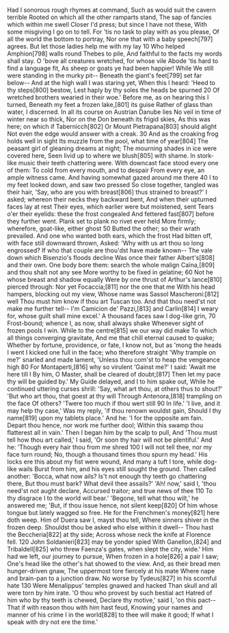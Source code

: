   Had I sonorous rough rhymes at command,
    Such as would suit the cavern terrible
    Rooted on which all the other ramparts stand,
  The sap of fancies which within me swell
    Closer I'd press; but since I have not these,
    With some misgiving I go on to tell.
  For 'tis no task to play with as you please,
    Of all the world the bottom to portray,
    Nor one that with a baby speech[797] agrees.
  But let those ladies help me with my lay                          10
    Who helped Amphion[798] walls round Thebes to pile,
    And faithful to the facts my words shall stay.
  O 'bove all creatures wretched, for whose vile
    Abode 'tis hard to find a language fit,
    As sheep or goats ye had been happier! While
  We still were standing in the murky pit--
    Beneath the giant's feet[799] set far below--
    And at the high wall I was staring yet,
  When this I heard: 'Heed to thy steps[800] bestow,
    Lest haply by thy soles the heads be spurned                    20
    Of wretched brothers wearied in their woe.'
  Before me, as on hearing this I turned,
    Beneath my feet a frozen lake,[801] its guise
    Rather of glass than water, I discerned.
  In all its course on Austrian Danube lies
    No veil in time of winter near so thick,
    Nor on the Don beneath its frigid skies,
  As this was here; on which if Tabernicch[802]
    Or Mount Pietrapana[803] should alight
    Not even the edge would answer with a creak.                    30
  And as the croaking frog holds well in sight
    Its muzzle from the pool, what time of year[804]
    The peasant girl of gleaning dreams at night;
  The mourning shades in ice were covered here,
    Seen livid up to where we blush[805] with shame.
    In stork-like music their teeth chattering were.
  With downcast face stood every one of them:
    To cold from every mouth, and to despair
    From every eye, an ample witness came.
  And having somewhat gazed around me there                         40
    I to my feet looked down, and saw two pressed
    So close together, tangled was their hair,
  'Say, who are you with breast[806] thus strained to breast?'
    I asked; whereon their necks they backward bent,
    And when their upturned faces lay at rest
  Their eyes, which earlier were but moistened, sent
    Tears o'er their eyelids: these the frost congealed
    And fettered fast[807] before they further went.
  Plank set to plank no rivet ever held
    More firmly; wherefore, goat-like, either ghost                 50
    Butted the other; so their wrath prevailed.
  And one who wanted both ears, which the frost
    Had bitten off, with face still downward thrown,
    Asked: 'Why with us art thou so long engrossed?
  If who that couple are thou'dst have made known--
    The vale down which Bisenzio's floods decline
    Was once their father Albert's[808] and their own.
  One body bore them: search the whole malign
    Caïna,[809] and thou shalt not any see
    More worthy to be fixed in gelatine;                            60
  Not he whose breast and shadow equally
    Were by one thrust of Arthur's lance[810] pierced through:
    Nor yet Focaccia;[811] nor the one that me
  With his head hampers, blocking out my view,
    Whose name was Sassol Mascheroni:[812] well
    Thou must him know if thou art Tuscan too.
  And that thou need'st not make me further tell--
    I'm Camicion de' Pazzi,[813] and Carlin[814]
    I weary for, whose guilt shall mine excel.'
  A thousand faces saw I dog-like grin,                             70
    Frost-bound; whence I, as now, shall always shake
    Whenever sight of frozen pools I win.
  While to the centre[815] we our way did make
    To which all things converging gravitate,
    And me that chill eternal caused to quake;
  Whether by fortune, providence, or fate,
    I know not, but as 'mong the heads I went
    I kicked one full in the face; who therefore straight
  'Why trample on me?' snarled and made lament,
    'Unless thou com'st to heap the vengeance high                  80
    For Montaperti,[816] why so virulent
  'Gainst me?' I said: 'Await me here till I
    By him, O Master, shall be cleared of doubt;[817]
    Then let my pace thy will be guided by.'
  My Guide delayed, and I to him spake out,
    While he continued uttering curses shrill:
    'Say, what art thou, at others thus to shout?'
  'But who art thou, that goest at thy will
    Through Antenora,[818] trampling on the face
    Of others? 'Twere too much if thou wert still                   90
  In life.' 'I live, and it may help thy case,'
    Was my reply, 'if thou renown wouldst gain,
    Should I thy name[819] upon my tablets place.'
  And he: 'I for the opposite am fain.
    Depart thou hence, nor work me further dool;
    Within this swamp thou flatterest all in vain.'
  Then I began him by the scalp to pull,
    And 'Thou must tell how thou art called,' I said,
    'Or soon thy hair will not be plentiful.'
  And he: 'Though every hair thou from me shred                    100
    I will not tell thee, nor my face turn round;
    No, though a thousand times thou spurn my head.'
  His locks ere this about my fist were wound,
    And many a tuft I tore, while dog-like wails
    Burst from him, and his eyes still sought the ground.
  Then called another: 'Bocca, what now ails?
    Is't not enough thy teeth go chattering there,
    But thou must bark? What devil thee assails?'
  'Ah! now,' said I, 'thou need'st not aught declare,
    Accursed traitor; and true news of thee                        110
    To thy disgrace I to the world will bear.'
  'Begone, tell what thou wilt,' he answered me;
    'But, if thou issue hence, not silent keep[820]
    Of him whose tongue but lately wagged so free.
  He for the Frenchmen's money[821] here doth weep.
    Him of Duera saw I, mayst thou tell,
    Where sinners shiver in the frozen deep.
  Shouldst thou be asked who else within it dwell--
    Thou hast the Beccheria[822] at thy side;
    Across whose neck the knife at Florence fell.                  120
  John Soldanieri[823] may be yonder spied
    With Ganellon,[824] and Tribaldell[825] who threw
    Faenza's gates, when slept the city, wide.'
  Him had we left, our journey to pursue,
    When frozen in a hole[826] a pair I saw;
    One's head like the other's hat showed to the view.
  And, as their bread men hunger-driven gnaw,
    The uppermost tore fiercely at his mate
    Where nape and brain-pan to a junction draw.
  No worse by Tydeus[827] in his scornful hate                     130
    Were Menalippus' temples gnawed and hacked
    Than skull and all were torn by him irate.
  'O thou who provest by such bestial act
    Hatred of him who by thy teeth is chewed,
    Declare thy motive,' said I, 'on this pact--
  That if with reason thou with him hast feud,
    Knowing your names and manner of his crime
    I in the world[828] to thee will make it good;
  If what I speak with dry not ere the time.'
